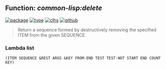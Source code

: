 ## Function: ***common-lisp:delete***
[![package](https://img.shields.io/badge/Package-COMMON--LISP-5f9ea0.svg?style=social&colorA=999999)](../) [![type](https://img.shields.io/badge/Type-Function-5f9ea0.svg?style=social&colorA=999999)](../#function) [![clhs](https://img.shields.io/badge/CLHS-DELETE-5f9ea0.svg?style=social&colorA=999999)](http://www.lispworks.com/documentation/HyperSpec/Body/f_rm_rm.htm) [![github](https://img.shields.io/badge/GitHub-View_the_source-5f9ea0.svg?style=social&colorA=999999&logo=github)](https://github.com/sbcl/sbcl/blob/master/src/code/seq.lisp/) 

> Return a sequence formed by destructively removing the specified ITEM from
> the given SEQUENCE.

### Lambda list
```
(ITEM SEQUENCE &REST ARGS &KEY FROM-END TEST TEST-NOT START END COUNT KEY)
```
